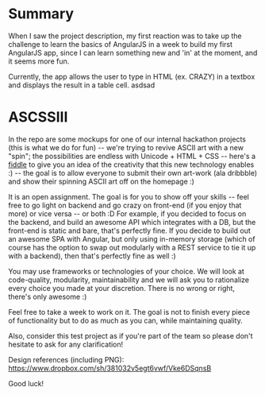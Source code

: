 Summary
========

When I saw the project description, my first reaction was to take up the challenge to learn the basics of AngularJS in a week to build my first AngularJS app, since I can learn something new and 'in' at the moment, and it seems more fun. 

Currently, the app allows the user to type in HTML (ex. <span class="az-spinner">CRAZY</span>) in a textbox and displays the result in a table cell. 
asdsad




ASCSSIII
========

In the repo are some mockups for one of our internal hackathon projects (this is what we do for fun) -- we're trying to revive ASCII art with a new "spin"; the possibilities are endless with Unicode + HTML + CSS -- here's a [fiddle](http://jsfiddle.net/qke3p/22/) to give you an idea of the creativity that this new technology enables :) -- the goal is to allow everyone to submit their own art-work (ala dribbble) and show their spinning ASCII art off on the homepage :)

It is an open assignment. The goal is for you to show off your skills -- feel free to go light on backend and go crazy on front-end (if you enjoy that more) or vice versa -- or both :D For example, if you decided to focus on the backend, and build an awesome API which integrates with a DB, but the front-end is static and bare, that's perfectly fine. If you decide to build out an awesome SPA with Angular, but only using in-memory storage (which of course has the option to swap out modularly with a REST service to tie it up with a backend), then that's perfectly fine as well :)

You may use frameworks or technologies of your choice. We will look at code-quality, modularity, maintainability and we will ask you to rationalize every choice you made at your discretion. There is no wrong or right, there's only awesome :)

Feel free to take a week to work on it. The goal is not to finish every piece of functionality but to do as much as you can, while maintaining quality.

Also, consider this test project as if you're part of the team so please don't hesitate to ask for any clarification!

Design references (including PNG): https://www.dropbox.com/sh/381032v5egt6vwf/Vke6DSqnsB

Good luck!
